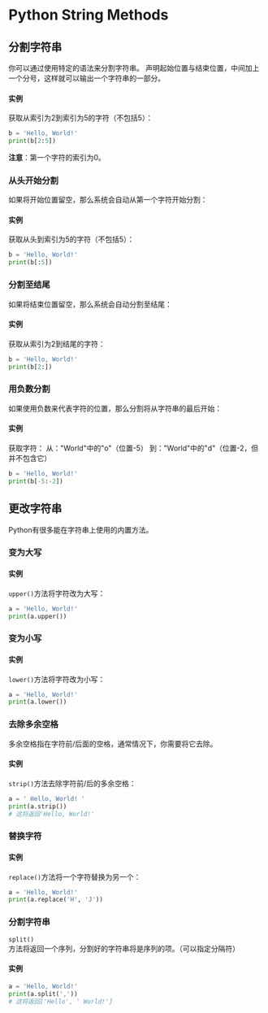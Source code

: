 # Python String Methods
## 分割字符串
你可以通过使用特定的语法来分割字符串。
声明起始位置与结束位置，中间加上一个分号，这样就可以输出一个字符串的一部分。

#### 实例
获取从索引为2到索引为5的字符（不包括5）：
```python
b = 'Hello, World!'
print(b[2:5])
```

**注意**：第一个字符的索引为0。

### 从头开始分割
如果将开始位置留空，那么系统会自动从第一个字符开始分割：

#### 实例
获取从头到索引为5的字符（不包括5）：
```python
b = 'Hello, World!'
print(b[:5])
```

### 分割至结尾
如果将结束位置留空，那么系统会自动分割至结尾：

#### 实例
获取从索引为2到结尾的字符：
```python
b = 'Hello, World!'
print(b[2:])
```

### 用负数分割
如果使用负数来代表字符的位置，那么分割将从字符串的最后开始：

#### 实例
获取字符：
从："World"中的"o"（位置-5）
到："World"中的"d"（位置-2，但并不包含它）
```python
b = 'Hello, World!'
print(b[-5:-2])
```
## 更改字符串
Python有很多能在字符串上使用的内置方法。

### 变为大写

#### 实例
`upper()`方法将字符改为大写：
```python
a = 'Hello, World!'
print(a.upper())
```

### 变为小写

#### 实例
`lower()`方法将字符改为小写：
```python
a = 'Hello, World!'
print(a.lower())
```

### 去除多余空格
多余空格指在字符前/后面的空格，通常情况下，你需要将它去除。

#### 实例
`strip()`方法去除字符前/后的多余空格：
```python
a = ' Hello, World! '
print(a.strip())
# 这将返回'Hello, World!'
```

### 替换字符

#### 实例
`replace()`方法将一个字符替换为另一个：
```python
a = 'Hello, World!'
print(a.replace('H', 'J'))
```

### 分割字符串
`split()`方法将返回一个序列，分割好的字符串将是序列的项。（可以指定分隔符）

#### 实例
```python
a = 'Hello, World!'
print(a.split(','))
# 这将返回['Hello', ' World!']
